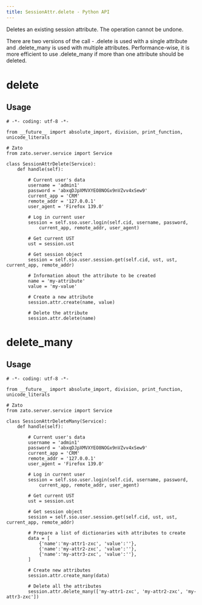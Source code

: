 ```yaml
---
title: SessionAttr.delete - Python API
---
```


Deletes an existing session attribute. The operation cannot be undone.

There are two versions of the call - .delete is used with a single attribute and .delete_many is used with multiple attributes.
Performance-wise, it is more efficient to use .delete_many if more than one attribute should be deleted.

delete
======

Usage
-----

``` {.python}
# -*- coding: utf-8 -*-

from __future__ import absolute_import, division, print_function, unicode_literals

# Zato
from zato.server.service import Service

class SessionAttrDelete(Service):
    def handle(self):

        # Current user's data
        username = 'admin1'
        password = 'abxqDJpXMVXYEO8NOGx9nVZvv4xSew9'
        current_app = 'CRM'
        remote_addr = '127.0.0.1'
        user_agent = 'Firefox 139.0'

        # Log in current user
        session = self.sso.user.login(self.cid, username, password,
            current_app, remote_addr, user_agent)

        # Get current UST
        ust = session.ust

        # Get session object
        session = self.sso.user.session.get(self.cid, ust, ust, current_app, remote_addr)

        # Information about the attribute to be created
        name = 'my-attribute'
        value = 'my-value'

        # Create a new attribute
        session.attr.create(name, value)

        # Delete the attribute
        session.attr.delete(name)
```

delete_many
===========

Usage
-----

``` {.python}
# -*- coding: utf-8 -*-

from __future__ import absolute_import, division, print_function, unicode_literals

# Zato
from zato.server.service import Service

class SessionAttrDeleteMany(Service):
    def handle(self):

        # Current user's data
        username = 'admin1'
        password = 'abxqDJpXMVXYEO8NOGx9nVZvv4xSew9'
        current_app = 'CRM'
        remote_addr = '127.0.0.1'
        user_agent = 'Firefox 139.0'

        # Log in current user
        session = self.sso.user.login(self.cid, username, password,
            current_app, remote_addr, user_agent)

        # Get current UST
        ust = session.ust

        # Get session object
        session = self.sso.user.session.get(self.cid, ust, ust, current_app, remote_addr)

        # Prepare a list of dictionaries with attributes to create
        data = [
            {'name':'my-attr1-zxc', 'value':''},
            {'name':'my-attr2-zxc', 'value':''},
            {'name':'my-attr3-zxc', 'value':''},
        ]

        # Create new attributes
        session.attr.create_many(data)

        # Delete all the attributes
        session.attr.delete_many(['my-attr1-zxc', 'my-attr2-zxc', 'my-attr3-zxc'])
```
